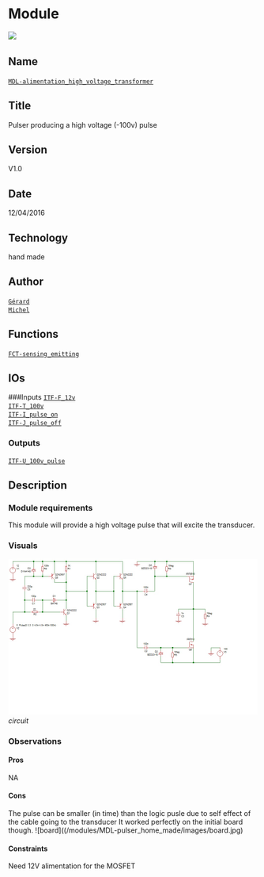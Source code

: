 # Module
![](viewme.png)  

## Name
[`MDL-alimentation_high_voltage_transformer`]()  

## Title
Pulser producing a high voltage (-100v) pulse

## Version
V1.0  

## Date
12/04/2016  

## Technology
hand made  
 
## Author
[`Gérard`](../../contributors/CTB-gerard)  
[`Michel`](../../contributors/CTB-michel) 

## Functions
[`FCT-sensing_emitting`](../../functions/FCT-sensing_emitting)  

## IOs

###Inputs
[`ITF-F_12v`](../../interfaces/ITF-B_5v)  
[`ITF-T_100v`](../../interfaces/ITF-T_100v)  
[`ITF-I_pulse_on`](../../interfaces/ITF-I_pulse_on)  
[`ITF-J_pulse_off`](../../interfaces/ITF-J_pulse_off)  

### Outputs
[`ITF-U_100v_pulse`](../../interfaces/ITF-U_100v_pulse)  

## Description

### Module requirements
This module will provide a high voltage pulse that will excite the transducer.

### Visuals
![circuit](/modules/MDL-pulser_home_made/images/scheme.jpg)  
*circuit*    

### Observations

#### Pros
NA

#### Cons
The pulse can be smaller (in time) than the logic pusle due to self effect of the cable going to the transducer
It worked perfectly on the initial board though.
![board]((/modules/MDL-pulser_home_made/images/board.jpg)

#### Constraints
Need 12V alimentation for the MOSFET
 


